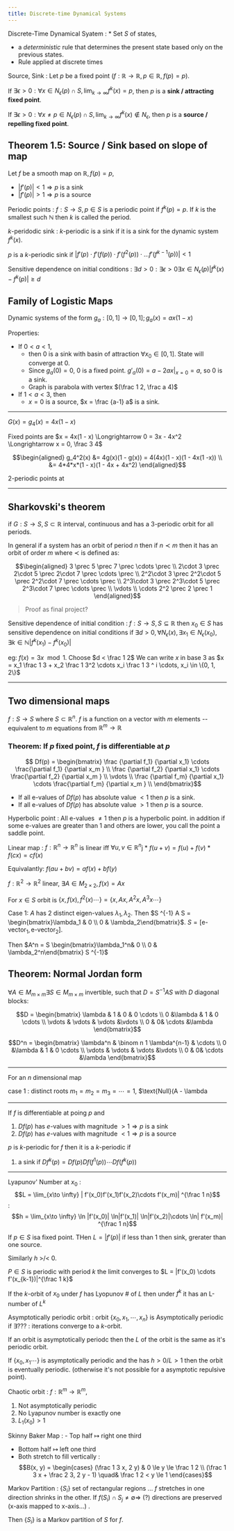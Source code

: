```yaml
---
title: Discrete-time Dynamical Systems
---
```


Discrete-Time Dynamical Syatem 
: * Set $S$ of states,
  * a *deterministic* rule that determines the present state
    based only on the previous states. 
  * Rule applied at discrete times

Source, Sink
: Let $p$ be a fixed point ($f: \mathbb R \to \mathbb R, p \in \mathbb R, f(p) =
  p$).

  If  $\exists \epsilon > 0 : \forall x \in N_\epsilon(p) \cap S,
  \lim_{k\to\infty} f^k(x) = p$, then $p$ is a **sink / attracting fixed point**.
 
  If  $\exists \epsilon > 0 : \forall x \ne p \in N_\epsilon(p) \cap S,
  \lim_{k\to\infty} f^k(x) \notin N_\epsilon$, then $p$ is a **source / repelling
  fixed point**.

## Theorem 1.5: Source / Sink based on slope of map

Let $f$ be a smooth map  on $\mathbb R, f(p) = p$,
* $|f'(p)| < 1 \Longrightarrow p$ is a sink
* $|f'(p)| > 1 \Longrightarrow p$ is a source

Periodic points
: $f: S \to S, p \in S$ is a periodic point if $f^k(p) = p$. If $k$ is the
  smallest such $\mathbb N$ then $k$ is called the period.

$k$-peridodic sink
: $k$-periodic is a sink if it is a sink for the dynamic system $f^k(x)$.

  $p$ is a $k$-periodic sink if $|f'(p)\cdot f'(f(p))\cdot f'(f^2(p))\cdot \ldots f'(f^{k-1}(p))| < 1$

Sensitive dependence on initial conditions
: $\exists d > 0 : \exists \epsilon > 0 \exists x \in N_\epsilon(p) |f^k(x) - f^k(p)| \ge d$

## Family of Logistic Maps

Dynamic systems of the form $g_a: [0, 1] \to [0, 1]; g_a(x) = ax(1-x)$

Properties:
* If $0 < a < 1$,
  -  then $0$ is a sink with basin of attraction $\forall x_0 \in
  [0, 1]$. State will converge at $0$.
  - Since $g_a(0) = 0$, $0$ is a fixed point. $g'_a(0) = a - 2ax | _{x = 0} =
    a$, so $0$ is a sink.
  - Graph is parabola with vertex $(\frac 1 2, \frac a 4)$
* If $1 < a < 3$, then 
  - $x = 0$ is a source, $x = \frac {a-1} a$ is a sink.

---

$G(x) = g_4(x) = 4x(1 - x)$

Fixed points are $x = 4x(1 - x) \Longrightarrow 0 = 3x - 4x^2 \Longrightarrow x
= 0, \frac 3 4$

$$\begin{aligned}
g_4^2(x) &= 4g(x)(1 - g(x)) = 4(4x)(1 - x)(1 - 4x(1 -x)) \\
         &= 4*4*x*(1 - x)(1 - 4x + 4x^2)
\end{aligned}$$

$2$-periodic points at

---

## Sharkovski's theorem
if $G: S \to S, S \subset \mathbb R$ interval, continuous and has a
$3$-periodic orbit for all periods.

In general if a system has an orbit of period $n$ then if $n \prec m$ then
it has an orbit of order $m$ where $\prec$ is defined as:

$$\begin{aligned}
    3 \prec 5 \prec 7 \prec \cdots  \prec \\
    2\cdot 3 \prec 2\cdot 5 \prec 2\cdot 7 \prec \cdots  \prec \\
    2^2\cdot 3 \prec 2^2\cdot 5 \prec 2^2\cdot 7 \prec \cdots  \prec \\
    2^3\cdot 3 \prec 2^3\cdot 5 \prec 2^3\cdot 7 \prec \cdots  \prec \\
    \vdots \\
    \cdots 2^2 \prec 2 \prec 1
\end{aligned}$$

> Proof as final project?

Sensitive dependence of initial condition
: $f: S \to S, S \subseteq \mathbb R$ then $x_0 \in S$ has sensitive dependence
  on initial conditions if $\exists d > 0, \forall N_\epsilon(x), \exists x_1 \in
  N_\epsilon(x_0), \exists k \in \mathbb N |f^k(x_1) - f^k(x_0)|$

eg: $f(x) = 3x \mod 1$. Choose $d < \frac 1 2$
We can write $x$ in base $3$ as $x = x_1 \frac 1 3 + x_2 \frac 1 3^2 \cdots x_i
\frac 1 3 ^ i \cdots, x_i \in \{0, 1, 2\}$

---

## Two dimensional maps

$f: S \to S$ where $S \subset \mathbb R^n$. $f$ is a function on a vector with
$m$ elements -- equivalent to $m$ equations from $\mathbb R^m \to \mathbb R$

### Theorem: If $p$ fixed point, $f$ is differentiable at $p$

$$
Df(p) = \begin{bmatrix}
\frac {\partial f_1} {\partial x_1} \cdots \frac{\partial f_1} {\partial  x_m } \\
\frac {\partial f_2} {\partial x_1} \cdots \frac{\partial f_2} {\partial  x_m } \\
\vdots \\
\frac {\partial f_m} {\partial x_1} \cdots \frac{\partial f_m} {\partial  x_m } \\
\end{bmatrix}$$
* If all e-values of $Df(p)$ has absolute value $< 1$ then $p$ is a sink.
* If all e-values of $Df(p)$ has absolute value $> 1$ then $p$ is a source.

Hyperbolic point
: All e-values $\ne 1$ then $p$ is a hyperbolic point. in addition if some
e-values are greater than $1$ and others are lower, you call the point a saddle
point.

Linear map
: $f: \mathbb R^n \to \mathbb R^n$ is linear iff $\forall u, v \in \mathbb R^n$j
    * $f(u + v) = f(u) + f(v)$
    * $f(c x) = cf(x)$

  Equivalantly: $f(au + bv) = af(x) + bf(y)$

$f: \mathbb R^2 \to \mathbb R^2$ linear, $\exists A \in M_{2\times 2}, f(x) =
Ax$

For $x \in S$ orbit is $\{x, f(x), f^2(x) \cdots \} = \{x, Ax, A^2x, A^3x \cdots
\}$

Case 1: $A$ has $2$ distinct eigen-values $\lambda_1, \lambda_2$. Then $S ^{-1} A S =
\begin{bmatrix}\lambda_1 & 0 \\ 0 & \lambda_2\end{bmatrix}$. $S =
[\text{e-vector}_1,  \text{e-vector}_2]$.

Then $A^n = S \begin{bmatrix}\lambda_1^n& 0 \\ 0 & \lambda_2^n\end{bmatrix} S ^{-1}$

## Theorem: Normal Jordan form

$\forall A \in M_{m\times m} \exists S \in M_{m\times m}$ invertible, such that
$D = S ^{-1} A S$ with $D$ diagonal blocks:

$$D = \begin{bmatrix}
\lambda & 1 & 0 & 0 \cdots \\
0 &\lambda & 1 & 0 \cdots \\
\vdots & \vdots & \vdots &\vdots \\
0 & 0&  \cdots  &\lambda
\end{bmatrix}$$

$$D^n = \begin{bmatrix}
\lambda^n & \binom n 1 \lambda^{n-1} &  \cdots \\
0 &\lambda & 1 & 0 \cdots \\
\vdots & \vdots & \vdots &\vdots \\
0 & 0&  \cdots  &\lambda
\end{bmatrix}$$

----

For an $n$ dimensional map

case 1 : distinct roots $m_1 = m_2 = m_3 = \cdots = 1$, $\text{Null}(A - \lambda 

---

If $f$ is differentiable at poing $p$ and 
 1. $Df(p)$ has $e$-values with magnitude $> 1\Longrightarrow p$ is a
    sink
 1. $Df(p)$ has $e$-values with magnitude  $< 1 \Longrightarrow p$ is a
    source

$p$ is $k$-periodic for $f$ then it is a $k$-periodic if 
1. a sink if $Df^k(p) = Df(p)Df(f^{1}(p))\cdots Df(f^k(p))$

---

Lyapunov' Number at $x_0$
: $$L = \lim_{x\to \infty} | f'(x_0)f'(x_1)f'(x_2)\cdots f'(x_m)| ^{\frac 1 n}$$
: $$h = \lim_{x\to \infty} \ln |f'(x_0)| \ln|f'(x_1)| \ln|f'(x_2)|\cdots \ln| f'(x_m)| ^{\frac 1 n}$$


If $p\in S$ isa fixed point. THen $L = |f'(p)|$ if less than 1 then sink,
grerater than one source.

Similarly $h$ >/< 0.

$P \in S$ is periodic with period $k$ the limit converges to $L = |f'(x_0)
\cdots f'(x_{k-1})|^{\frac 1 k}$

If the $k$-orbit of $x_0$ under $f$ has Lyopunov # of $L$ then under $f^k$ it
has an L-number of $L^k$

Asymptotically periodic orbit
: orbit $\{x_0, x_1, \cdots, x_n \}$ is Asymptotically periodic if $\exists ???$
: iterations converge to a $k$-orbit.

If an orbit is asymptotically periodc then the $L$ of the orbit is the same as
it's periodic orbit.

If $\{ x_0, x_1\cdots \}$ is asymptotically periodic and the has $h>0 / L>1$ then the orbit is eventually periodic. (otherwise it's not possible for a asymptotic repulsive point).

Chaotic orbit
: $f: \mathbb R^m \to \mathbb R^m$, 
  1. Not asymptotically periodic
  2. No Lyapunov number is exactly one
  3. $L_1(x_0) > 1$

Skinny Baker Map
: - Top half $\mapsto$ right one third
  - Bottom half $\mapsto$ left one third
  - Both stretch to fill vertically
: $$B(x, y) = \begin{cases}
  (\frac 1 3 x, 2 y)                           & 0 \le y \le \frac 1 2 \\
  (\frac 1 3 x + \frac 2 3, 2 y - 1)      \quad& \frac 1 2 < y \le 1
  \end{cases}$$

Markov Partition
: $\{ S_i \}$ set of rectangular regions ... $f$ stretches in one direction
  shrinks in the other. If $f(S_i) \cap S_j \ne \emptyset \Longrightarrow$
  (?) directions are preserved (x-axis mapped to x-axis...) .

  Then $\{ S_i \}$ is a Markov partition of $S$ for $f$.
